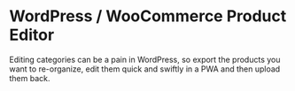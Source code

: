 # WordPress / WooCommerce Product Editor

Editing categories can be a pain in WordPress, so export the products you want to re-organize, edit them quick and swiftly
 in a PWA and then upload them back.